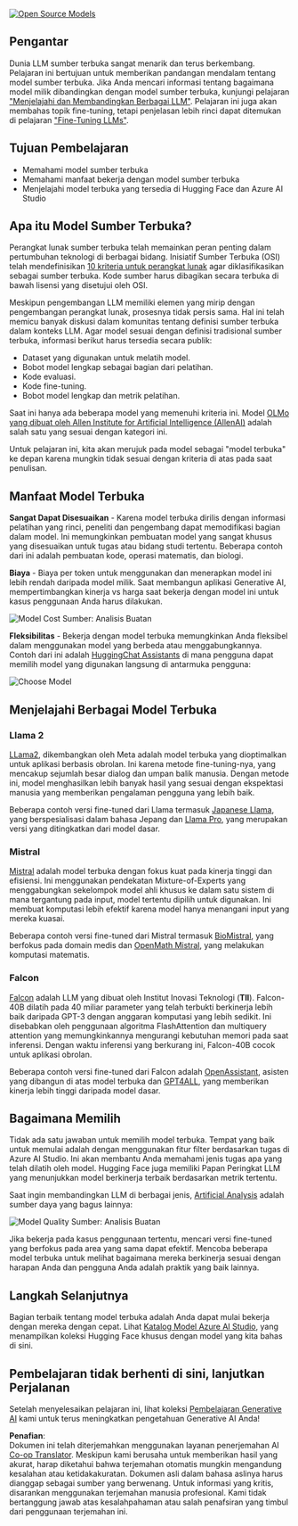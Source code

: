 <!--
CO_OP_TRANSLATOR_METADATA:
{
  "original_hash": "0bba96e53ab841d99db731892a51fab8",
  "translation_date": "2025-05-20T07:00:01+00:00",
  "source_file": "16-open-source-models/README.md",
  "language_code": "id"
}
-->
[![Open Source Models](../../../translated_images/16-lesson-banner.7b9ebf8cdea6669d74be8212360e99a5653b0cd3ec513f50f12693ffec984ff1.id.png)](https://aka.ms/gen-ai-lesson16-gh?WT.mc_id=academic-105485-koreyst)

## Pengantar

Dunia LLM sumber terbuka sangat menarik dan terus berkembang. Pelajaran ini bertujuan untuk memberikan pandangan mendalam tentang model sumber terbuka. Jika Anda mencari informasi tentang bagaimana model milik dibandingkan dengan model sumber terbuka, kunjungi pelajaran ["Menjelajahi dan Membandingkan Berbagai LLM"](../02-exploring-and-comparing-different-llms/README.md?WT.mc_id=academic-105485-koreyst). Pelajaran ini juga akan membahas topik fine-tuning, tetapi penjelasan lebih rinci dapat ditemukan di pelajaran ["Fine-Tuning LLMs"](../18-fine-tuning/README.md?WT.mc_id=academic-105485-koreyst).

## Tujuan Pembelajaran

- Memahami model sumber terbuka
- Memahami manfaat bekerja dengan model sumber terbuka
- Menjelajahi model terbuka yang tersedia di Hugging Face dan Azure AI Studio

## Apa itu Model Sumber Terbuka?

Perangkat lunak sumber terbuka telah memainkan peran penting dalam pertumbuhan teknologi di berbagai bidang. Inisiatif Sumber Terbuka (OSI) telah mendefinisikan [10 kriteria untuk perangkat lunak](https://web.archive.org/web/20241126001143/https://opensource.org/osd?WT.mc_id=academic-105485-koreyst) agar diklasifikasikan sebagai sumber terbuka. Kode sumber harus dibagikan secara terbuka di bawah lisensi yang disetujui oleh OSI.

Meskipun pengembangan LLM memiliki elemen yang mirip dengan pengembangan perangkat lunak, prosesnya tidak persis sama. Hal ini telah memicu banyak diskusi dalam komunitas tentang definisi sumber terbuka dalam konteks LLM. Agar model sesuai dengan definisi tradisional sumber terbuka, informasi berikut harus tersedia secara publik:

- Dataset yang digunakan untuk melatih model.
- Bobot model lengkap sebagai bagian dari pelatihan.
- Kode evaluasi.
- Kode fine-tuning.
- Bobot model lengkap dan metrik pelatihan.

Saat ini hanya ada beberapa model yang memenuhi kriteria ini. Model [OLMo yang dibuat oleh Allen Institute for Artificial Intelligence (AllenAI)](https://huggingface.co/allenai/OLMo-7B?WT.mc_id=academic-105485-koreyst) adalah salah satu yang sesuai dengan kategori ini.

Untuk pelajaran ini, kita akan merujuk pada model sebagai "model terbuka" ke depan karena mungkin tidak sesuai dengan kriteria di atas pada saat penulisan.

## Manfaat Model Terbuka

**Sangat Dapat Disesuaikan** - Karena model terbuka dirilis dengan informasi pelatihan yang rinci, peneliti dan pengembang dapat memodifikasi bagian dalam model. Ini memungkinkan pembuatan model yang sangat khusus yang disesuaikan untuk tugas atau bidang studi tertentu. Beberapa contoh dari ini adalah pembuatan kode, operasi matematis, dan biologi.

**Biaya** - Biaya per token untuk menggunakan dan menerapkan model ini lebih rendah daripada model milik. Saat membangun aplikasi Generative AI, mempertimbangkan kinerja vs harga saat bekerja dengan model ini untuk kasus penggunaan Anda harus dilakukan.

![Model Cost](../../../translated_images/model-price.bf4c17ebea0f13045f3c10fb8615e171c6a664837cb2f4107c312552149ae88d.id.png)
Sumber: Analisis Buatan

**Fleksibilitas** - Bekerja dengan model terbuka memungkinkan Anda fleksibel dalam menggunakan model yang berbeda atau menggabungkannya. Contoh dari ini adalah [HuggingChat Assistants](https://huggingface.co/chat?WT.mc_id=academic-105485-koreyst) di mana pengguna dapat memilih model yang digunakan langsung di antarmuka pengguna:

![Choose Model](../../../translated_images/choose-model.1f574fd269d66a894a92f8b8a1c4c3e7cf9e2d9ece5fc66c7d95efdc5d01501d.id.png)

## Menjelajahi Berbagai Model Terbuka

### Llama 2

[LLama2](https://huggingface.co/meta-llama?WT.mc_id=academic-105485-koreyst), dikembangkan oleh Meta adalah model terbuka yang dioptimalkan untuk aplikasi berbasis obrolan. Ini karena metode fine-tuning-nya, yang mencakup sejumlah besar dialog dan umpan balik manusia. Dengan metode ini, model menghasilkan lebih banyak hasil yang sesuai dengan ekspektasi manusia yang memberikan pengalaman pengguna yang lebih baik.

Beberapa contoh versi fine-tuned dari Llama termasuk [Japanese Llama](https://huggingface.co/elyza/ELYZA-japanese-Llama-2-7b?WT.mc_id=academic-105485-koreyst), yang berspesialisasi dalam bahasa Jepang dan [Llama Pro](https://huggingface.co/TencentARC/LLaMA-Pro-8B?WT.mc_id=academic-105485-koreyst), yang merupakan versi yang ditingkatkan dari model dasar.

### Mistral

[Mistral](https://huggingface.co/mistralai?WT.mc_id=academic-105485-koreyst) adalah model terbuka dengan fokus kuat pada kinerja tinggi dan efisiensi. Ini menggunakan pendekatan Mixture-of-Experts yang menggabungkan sekelompok model ahli khusus ke dalam satu sistem di mana tergantung pada input, model tertentu dipilih untuk digunakan. Ini membuat komputasi lebih efektif karena model hanya menangani input yang mereka kuasai.

Beberapa contoh versi fine-tuned dari Mistral termasuk [BioMistral](https://huggingface.co/BioMistral/BioMistral-7B?text=Mon+nom+est+Thomas+et+mon+principal?WT.mc_id=academic-105485-koreyst), yang berfokus pada domain medis dan [OpenMath Mistral](https://huggingface.co/nvidia/OpenMath-Mistral-7B-v0.1-hf?WT.mc_id=academic-105485-koreyst), yang melakukan komputasi matematis.

### Falcon

[Falcon](https://huggingface.co/tiiuae?WT.mc_id=academic-105485-koreyst) adalah LLM yang dibuat oleh Institut Inovasi Teknologi (**TII**). Falcon-40B dilatih pada 40 miliar parameter yang telah terbukti berkinerja lebih baik daripada GPT-3 dengan anggaran komputasi yang lebih sedikit. Ini disebabkan oleh penggunaan algoritma FlashAttention dan multiquery attention yang memungkinkannya mengurangi kebutuhan memori pada saat inferensi. Dengan waktu inferensi yang berkurang ini, Falcon-40B cocok untuk aplikasi obrolan.

Beberapa contoh versi fine-tuned dari Falcon adalah [OpenAssistant](https://huggingface.co/OpenAssistant/falcon-40b-sft-top1-560?WT.mc_id=academic-105485-koreyst), asisten yang dibangun di atas model terbuka dan [GPT4ALL](https://huggingface.co/nomic-ai/gpt4all-falcon?WT.mc_id=academic-105485-koreyst), yang memberikan kinerja lebih tinggi daripada model dasar.

## Bagaimana Memilih

Tidak ada satu jawaban untuk memilih model terbuka. Tempat yang baik untuk memulai adalah dengan menggunakan fitur filter berdasarkan tugas di Azure AI Studio. Ini akan membantu Anda memahami jenis tugas apa yang telah dilatih oleh model. Hugging Face juga memiliki Papan Peringkat LLM yang menunjukkan model berkinerja terbaik berdasarkan metrik tertentu.

Saat ingin membandingkan LLM di berbagai jenis, [Artificial Analysis](https://artificialanalysis.ai/?WT.mc_id=academic-105485-koreyst) adalah sumber daya yang bagus lainnya:

![Model Quality](../../../translated_images/model-quality.10696c659e8e327352b6c2352d000092a0a91abb31a1ffd337fb16a9edcb7d9c.id.png)
Sumber: Analisis Buatan

Jika bekerja pada kasus penggunaan tertentu, mencari versi fine-tuned yang berfokus pada area yang sama dapat efektif. Mencoba beberapa model terbuka untuk melihat bagaimana mereka berkinerja sesuai dengan harapan Anda dan pengguna Anda adalah praktik yang baik lainnya.

## Langkah Selanjutnya

Bagian terbaik tentang model terbuka adalah Anda dapat mulai bekerja dengan mereka dengan cepat. Lihat [Katalog Model Azure AI Studio](https://ai.azure.com?WT.mc_id=academic-105485-koreyst), yang menampilkan koleksi Hugging Face khusus dengan model yang kita bahas di sini.

## Pembelajaran tidak berhenti di sini, lanjutkan Perjalanan

Setelah menyelesaikan pelajaran ini, lihat koleksi [Pembelajaran Generative AI](https://aka.ms/genai-collection?WT.mc_id=academic-105485-koreyst) kami untuk terus meningkatkan pengetahuan Generative AI Anda!

**Penafian**:  
Dokumen ini telah diterjemahkan menggunakan layanan penerjemahan AI [Co-op Translator](https://github.com/Azure/co-op-translator). Meskipun kami berusaha untuk memberikan hasil yang akurat, harap diketahui bahwa terjemahan otomatis mungkin mengandung kesalahan atau ketidakakuratan. Dokumen asli dalam bahasa aslinya harus dianggap sebagai sumber yang berwenang. Untuk informasi yang kritis, disarankan menggunakan terjemahan manusia profesional. Kami tidak bertanggung jawab atas kesalahpahaman atau salah penafsiran yang timbul dari penggunaan terjemahan ini.